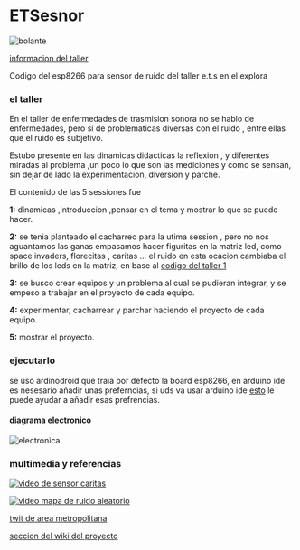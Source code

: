 # ETSesnor

![bolante](https://www.metropol.gov.co/PublishingImages/Paginas/Eventos/Laboratorio-E-T-S-Enfermedades-de-Transmision-Sonora/Unloquer_BANNER.jpg)

[informacion del taller](https://www.metropol.gov.co/Paginas/Eventos/Laboratorio-E-T-S-Enfermedades-de-Transmision-Sonora.aspx)

Codigo del esp8266 para sensor de ruido del taller e.t.s en el explora

### el taller

En el taller de enfermedades de trasmision sonora no se hablo de enfermedades, pero si de problematicas diversas con el ruido , entre ellas que el ruido es subjetivo.

Estubo presente en las dinamicas didacticas la reflexion , y diferentes miradas al problema ,un poco lo que son las mediciones y como se sensan, sin dejar de lado la experimentacion, diversion y parche.

El contenido de las 5 sessiones fue

**1:** dinamicas ,introduccion ,pensar en el tema y mostrar lo que se puede hacer.

**2:** se tenia planteado el cacharreo para la utima session , pero no nos aguantamos las ganas empasamos hacer figuritas en la matriz led, como space invaders, florecitas , caritas ...
el ruido en esta ocacion cambiaba el brillo de los leds en la matriz, en base al [codigo del taller 1](https://github.com/unloquer/ETSesnor/tree/taller1)
 
**3:** se busco crear equipos y un problema al cual se pudieran integrar, y se empeso a trabajar en el proyecto de cada equipo.

**4:** experimentar, cacharrear y parchar haciendo el proyecto de cada equipo. 

**5:** mostrar el proyecto.

### ejecutarlo

se uso ardinodroid que traia por defecto la board esp8266, en arduino ide es nesesario añadir unas preferncias, si uds va usar arduino ide [esto](https://www.youtube.com/watch?t=77&v=2DL8FlrBTDs&feature=youtu.be) le puede ayudar a añadir esas prefrencias.

#### diagrama electronico

![electronica ](https://wiki.unloquer.org/_media/proyectos/talleres/ets/diagram.png)

### multimedia y referencias

[![video de sensor caritas](http://img.youtube.com/vi/qf5G1R4GuyI/0.jpg)](https://www.youtube.com/watch?v=qf5G1R4GuyI "carita")

[![video mapa de ruido aleatorio](http://img.youtube.com/vi/8xGMZwAigf8/0.jpg)](https://www.youtube.com/watch?v=8xGMZwAigf8 "mapa de ruido aleatorio")

[twit de area metropolitana](https://twitter.com/Areametropol/status/14596489489568071699)

[seccion del wiki del proyecto](https://wiki.unloquer.org/proyectos/talleres/ets/recursos)
